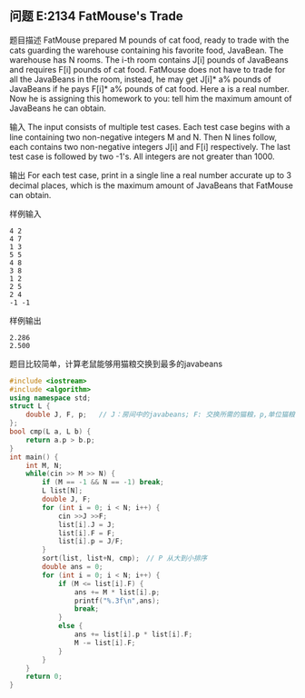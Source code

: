 ﻿问题 E:2134 FatMouse's Trade
--------------------------

题目描述
FatMouse prepared M pounds of cat food, ready to trade with the cats guarding the warehouse containing his favorite food, JavaBean.
The warehouse has N rooms. The i-th room contains J[i] pounds of JavaBeans and requires F[i] pounds of cat food. FatMouse does not have to trade for all the JavaBeans in the room, instead, he may get J[i]* a% pounds of JavaBeans if he pays F[i]* a% pounds of cat food. Here a is a real number. Now he is assigning this homework to you: tell him the maximum amount of JavaBeans he can obtain. 


输入
The input consists of multiple test cases. Each test case begins with a line containing two non-negative integers M and N. Then N lines follow, each contains two non-negative integers J[i] and F[i] respectively. The last test case is followed by two -1's. All integers are not greater than 1000.


输出
For each test case, print in a single line a real number accurate up to 3 decimal places, which is the maximum amount of JavaBeans that FatMouse can obtain.


样例输入

```
4 2
4 7
1 3
5 5
4 8
3 8
1 2
2 5
2 4
-1 -1
```

样例输出

```
2.286
2.500
```
题目比较简单，计算老鼠能够用猫粮交换到最多的javabeans

```C++
#include <iostream>
#include <algorithm>
using namespace std;
struct L {
    double J, F, p;   // J：房间中的javabeans; F: 交换所需的猫粮，p,单位猫粮能交换的咖啡豆
};
bool cmp(L a, L b) {
    return a.p > b.p;
}
int main() {
    int M, N;
    while(cin >> M >> N) {
        if (M == -1 && N == -1) break;
        L list[N];
        double J, F;
        for (int i = 0; i < N; i++) {
            cin >>J >>F;
            list[i].J = J;
            list[i].F = F;
            list[i].p = J/F;
        }
        sort(list, list+N, cmp);　// P 从大到小排序
        double ans = 0;
        for (int i = 0; i < N; i++) {
            if (M <= list[i].F) {
                ans += M * list[i].p;
                printf("%.3f\n",ans);
                break;
            }
            else {
                ans += list[i].p * list[i].F;
                M -= list[i].F;
            }
        }
    }
    return 0;
}
```